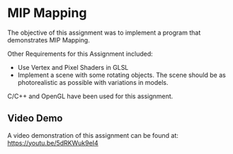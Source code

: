 # MIP Mapping

The objective of this assignment was to implement a program that demonstrates MIP Mapping.

Other Requirements for this Assignment included:

- Use Vertex and Pixel Shaders in GLSL
- Implement a scene with some rotating objects. The scene should be as photorealistic as possible with variations in models.

C/C++ and OpenGL have been used for this assignment.

## Video Demo
A video demonstration of this assignment can be found at: https://youtu.be/5dRKWuk9eI4
